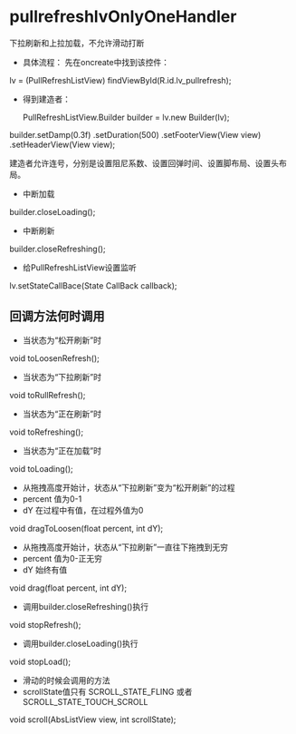 # pullrefreshlvOnlyOneHandler
下拉刷新和上拉加载，不允许滑动打断

- 具体流程：
 先在oncreate中找到该控件：  

 lv = (PullRefreshListView) findViewById(R.id.lv_pullrefresh);
 
- 得到建造者：

  PullRefreshListView.Builder builder = lv.new Builder(lv);

builder.setDamp(0.3f)
                .setDuration(500)
                .setFooterView(View view)
                .setHeaderView(View view);

建造者允许连号，分别是设置阻尼系数、设置回弹时间、设置脚布局、设置头布局。

- 中断加载

builder.closeLoading();
- 中断刷新

builder.closeRefreshing();

- 给PullRefreshListView设置监听

 lv.setStateCallBace(State CallBack callback);

## 回调方法何时调用 ##
- 当状态为“松开刷新”时 

void toLoosenRefresh();

- 当状态为“下拉刷新”时

void toRullRefresh();

- 当状态为“正在刷新”时

void toRefreshing();

- 当状态为“正在加载”时

void toLoading();

- 从拖拽高度开始计，状态从“下拉刷新”变为“松开刷新”的过程
- percent 值为0-1
- dY 在过程中有值，在过程外值为0

void dragToLoosen(float percent, int dY);

- 从拖拽高度开始计，状态从“下拉刷新”一直往下拖拽到无穷
- percent 值为0-正无穷
- dY 始终有值

void drag(float percent, int dY);

- 调用builder.closeRefreshing()执行

void stopRefresh();

- 调用builder.closeLoading()执行

void stopLoad();

- 滑动的时候会调用的方法
- scrollState值只有 SCROLL_STATE_FLING 或者 SCROLL_STATE_TOUCH_SCROLL

void scroll(AbsListView view, int scrollState);
